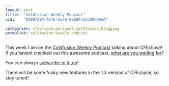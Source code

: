 ```yaml
---
layout: post
title:  "Coldfusion Weekly Podcast"
uid:	"8A987AB4-AF76-C676-98B8A755CD0F8AAA"

categories: cfeclipse,personal,coldfusion,blogging
permalink: coldfusion-weekly-podcast
---
```

<p>This week I am on the <a href="http://www.coldfusionweekly.com/">Coldfusion Weekly Podcast</a> talking about CFEclipse! If you havent checked out this awesome podcast, <a href="http://media.libsyn.com/media/coldfusionweekly/cfweekly_1.5_final.mp3">what are you waiting for</a>?</p>
<p>You can always <a href="http://phobos.apple.com/WebObjects/MZStore.woa/wa/viewPodcast?id=135268416&amp;s=143441">subscribe to it too</a>!</p>
<p>There will be some funky new features in the 1.3 version of CFEclipse, so stay tuned!</p>
<p>&nbsp;</p>